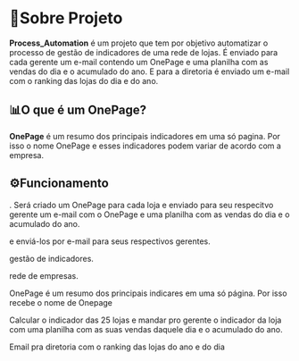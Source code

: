 # 📖Sobre  Projeto

**Process_Automation** é um projeto que tem por objetivo automatizar o processo de gestão de indicadores de uma rede de lojas. É enviado para cada gerente um e-mail contendo um OnePage e uma planilha com as vendas do dia e o acumulado do ano. E para a diretoria é enviado um e-mail com o ranking das lojas do dia e do ano.

## 📊O que é um OnePage?
**OnePage** é um resumo dos principais indicadores em uma só pagina. Por isso o nome OnePage e esses indicadores podem variar de acordo com a empresa.

## ⚙Funcionamento


. Será criado um OnePage para cada loja e enviado para seu respecitvo gerente um e-mail com o OnePage e uma planilha com as vendas do dia e o acumulado do ano.

e enviá-los por e-mail para seus respectivos gerentes. 

gestão de indicadores.

rede de empresas.

OnePage é um resumo dos principais indicares em uma só página. Por isso recebe o nome de Onepage

Calcular o indicador das 25 lojas e mandar pro gerente o indicador da loja com uma planilha com as suas vendas daquele dia e o acumulado do ano.

Email pra diretoria com o ranking das lojas do ano e do dia
